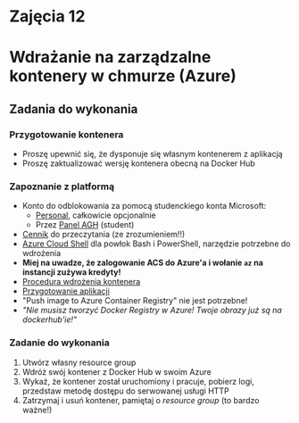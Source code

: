 # Zajęcia 12

# Wdrażanie na zarządzalne kontenery w chmurze (Azure)
## Zadania do wykonania
### Przygotowanie kontenera
 - Proszę upewnić się, że dysponuje się własnym kontenerem z aplikacją
 - Proszę zaktualizować wersję kontenera obecną na Docker Hub
 
### Zapoznanie z platformą
 - Konto do odblokowania za pomocą studenckiego konta Microsoft:
   - [Personal](https://azure.microsoft.com/en-us/free/), całkowicie opcjonalnie
   - Przez [Panel AGH](https://panel.agh.edu.pl/)  (student)
 - [Cennik](https://azure.microsoft.com/en-us/pricing/details/container-instances/ ) do przeczytania (ze zrozumieniem!!)
 - [Azure Cloud Shell](https://docs.microsoft.com/en-us/azure/cloud-shell/quickstart) dla powłok Bash i PowerShell, narzędzie potrzebne do wdrożenia
 - **Miej na uwadze, że zalogowanie ACS do Azure'a i wołanie `az` na instancji zużywa kredyty!**
 - [Procedura wdrożenia kontenera](https://docs.microsoft.com/en-us/azure/container-instances/container-instances-quickstart)
 - [Przygotowanie aplikacji](https://docs.microsoft.com/en-us/azure/container-instances/container-instances-tutorial-prepare-app)
 - "Push image to Azure Container Registry" nie jest potrzebne!
 - *"Nie musisz tworzyć Docker Registry w Azure! Twoje obrazy już są na dockerhub'ie!"*

### Zadanie do wykonania
 1. Utwórz własny resource group
 2. Wdróż swój kontener z Docker Hub w swoim Azure
 3. Wykaż, że kontener został uruchomiony i pracuje, pobierz logi, przedstaw metodę dostępu do serwowanej usługi HTTP
 4. Zatrzymaj i usuń kontener, pamiętaj o *resource group* (to bardzo ważne!)
